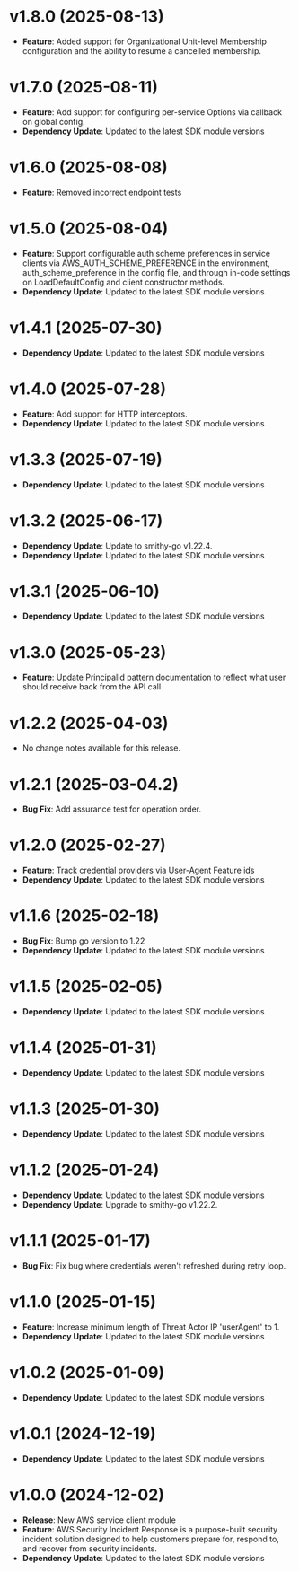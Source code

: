 # v1.8.0 (2025-08-13)

* **Feature**: Added support for Organizational Unit-level Membership configuration and the ability to resume a cancelled membership.

# v1.7.0 (2025-08-11)

* **Feature**: Add support for configuring per-service Options via callback on global config.
* **Dependency Update**: Updated to the latest SDK module versions

# v1.6.0 (2025-08-08)

* **Feature**: Removed incorrect endpoint tests

# v1.5.0 (2025-08-04)

* **Feature**: Support configurable auth scheme preferences in service clients via AWS_AUTH_SCHEME_PREFERENCE in the environment, auth_scheme_preference in the config file, and through in-code settings on LoadDefaultConfig and client constructor methods.
* **Dependency Update**: Updated to the latest SDK module versions

# v1.4.1 (2025-07-30)

* **Dependency Update**: Updated to the latest SDK module versions

# v1.4.0 (2025-07-28)

* **Feature**: Add support for HTTP interceptors.
* **Dependency Update**: Updated to the latest SDK module versions

# v1.3.3 (2025-07-19)

* **Dependency Update**: Updated to the latest SDK module versions

# v1.3.2 (2025-06-17)

* **Dependency Update**: Update to smithy-go v1.22.4.
* **Dependency Update**: Updated to the latest SDK module versions

# v1.3.1 (2025-06-10)

* **Dependency Update**: Updated to the latest SDK module versions

# v1.3.0 (2025-05-23)

* **Feature**: Update PrincipalId pattern documentation to reflect what user should receive back from the API call

# v1.2.2 (2025-04-03)

* No change notes available for this release.

# v1.2.1 (2025-03-04.2)

* **Bug Fix**: Add assurance test for operation order.

# v1.2.0 (2025-02-27)

* **Feature**: Track credential providers via User-Agent Feature ids
* **Dependency Update**: Updated to the latest SDK module versions

# v1.1.6 (2025-02-18)

* **Bug Fix**: Bump go version to 1.22
* **Dependency Update**: Updated to the latest SDK module versions

# v1.1.5 (2025-02-05)

* **Dependency Update**: Updated to the latest SDK module versions

# v1.1.4 (2025-01-31)

* **Dependency Update**: Updated to the latest SDK module versions

# v1.1.3 (2025-01-30)

* **Dependency Update**: Updated to the latest SDK module versions

# v1.1.2 (2025-01-24)

* **Dependency Update**: Updated to the latest SDK module versions
* **Dependency Update**: Upgrade to smithy-go v1.22.2.

# v1.1.1 (2025-01-17)

* **Bug Fix**: Fix bug where credentials weren't refreshed during retry loop.

# v1.1.0 (2025-01-15)

* **Feature**: Increase minimum length of Threat Actor IP 'userAgent' to 1.
* **Dependency Update**: Updated to the latest SDK module versions

# v1.0.2 (2025-01-09)

* **Dependency Update**: Updated to the latest SDK module versions

# v1.0.1 (2024-12-19)

* **Dependency Update**: Updated to the latest SDK module versions

# v1.0.0 (2024-12-02)

* **Release**: New AWS service client module
* **Feature**: AWS Security Incident Response is a purpose-built security incident solution designed to help customers prepare for, respond to, and recover from security incidents.
* **Dependency Update**: Updated to the latest SDK module versions

